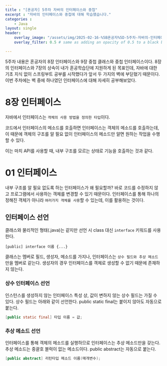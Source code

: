 ```yaml
--- 
title : "[혼공자] 5주차 자바의 인터페이스와 중첩"
excerpt : "자바의 인터페이스와 중첩에 대해 학습했습니다."
categories :
    - Java
layout: single
header:
    overlay_image: "/assets/img/2025-02-16-%5B혼공자%5D-5주차-자바의-인터페이스와-중첩/banner.png"
    overlay_filter: 0.5 # same as adding an opacity of 0.5 to a black background

---
```


5주차 내용은 혼공자의 8장 인터페이스와 9장 중첩 클래스와 중첩 인터페이스이다. 8장의 인터페이스와 7장의 상속이 내가 혼공학습단에 지원하게 된 목표인데, 자바에 대한 기초 지식 없이 스프링부트 공부를 시작했다가 앞서 두 가지의 벽에 부딛혔기 때문이다. 이번 주차에는 벽 중에 하나였던 인터페이스에 대해 자세히 공부해보았다.

# 8장 인터페이스

자바에서 인터페이스는 `객체의 사용 방법을 정의한 타입`이다. 

코드에서 인터페이스의 메소드를 호출하면 인터페이스는 객체의 메소드를 호출하는데, 이 때문에 객체의 구조를 알 필요 없이 인터페이스의 메소드만 알면 원하는 작업을 수행할 수 있다.

이는 마치 API를 사용할 때, 내부 구조를 모르는 상태로 기능을 호출하는 것과 같다.

# 01 인터페이스

내부 구조를 알 필요 없도록 하는 인터페이스가 왜 필요할까? 바로 코드를 수정하지 않고 프로그램에서 사용하는 객체를 변경할 수 있기 때문이다. 인터페이스를 통해 하나의 정해진 객체가 아니라 `여러가지 객체를 사용`할 수 있는데, 이를 활용하는 것이다.

## 인터페이스 선언

클래스와 물리적인 형태(.java)는 같지만 선언 시 class 대신 `interface` 키워드를 사용한다.

`[public] interface 이름 {...}`

클래스는 멤버로 필드, 생성자, 메소드를 가지나, 인터페이스는 `상수 필드와 추상 메소드`만을 멤버로 같는다. 생성자의 경우 인터페이스를 객체로 생성할 수 없기 때문에 존재하지 않는다.

### 상수 인터페이스 선언

인스턴스를 생성하지 않는 인터페이스 특성 상, 값이 변하지 않는 상수 필드는 가질 수 있다. 상수 필드는 아래와 같이 선언한다. public static final는 붙이지 않아도 자동으로 붙는다.

```java
[public static final] 타입 이름 = 값;
```

### 추상 메소드 선언

인터페이스를 통해 객체의 메소드를 실행하므로 인터페이스는 추상 메소드만을 갖는다. 추상 메소드는 중괄호 블럭이 없는 메소드이다. public abstract는 자동으로 붙는다.

```java
[public abstract] 리턴타입 메소드 이름(매개변수);
```